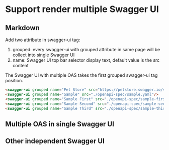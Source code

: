 # Support render multiple Swagger UI

## Markdown

Add two attribute in swagger-ui tag:

1. grouped: every swagger-ui with grouped attribute in same page will be collect into single Swagger UI
2. name: Swagger UI top bar selector display text, default value is the src content

The Swagger UI with multiple OAS takes the first grouped swagger-ui tag position.

```markdown
<swagger-ui grouped name="Pet Store" src="https://petstore.swagger.io/v2/swagger.json"/>
<swagger-ui grouped name="Sample" src="./openapi-spec/sample.yaml"/>
<swagger-ui grouped name="Sample First" src="./openapi-spec/sample-first.yaml"/>
<swagger-ui grouped name="Sample Second" src="./openapi-spec/sample-second.yaml"/>
<swagger-ui grouped name="Sample Third" src="./openapi-spec/sample-third.yaml"/>
```

## Multiple OAS in single Swagger UI

<swagger-ui grouped name="Pet Store" filter="" src="https://petstore.swagger.io/v2/swagger.json"/>
<swagger-ui grouped name="Sample" src="./openapi-spec/sample.yaml"/>
<swagger-ui grouped name="Sample First" src="./openapi-spec/sample-first.yaml"/>
<swagger-ui grouped name="Sample Second" src="./openapi-spec/sample-second.yaml"/>
<swagger-ui grouped name="Sample Third" src="./openapi-spec/sample-third.yaml"/>

## Other independent Swagger UI

<swagger-ui src="./openapi-spec/sample.yaml"/>
